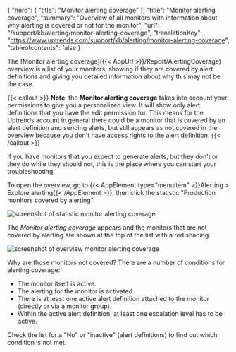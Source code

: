 {
  "hero": {
    "title": "Monitor alerting coverage"
  },
  "title": "Monitor alerting coverage",
  "summary": "Overview of all monitors with information about why alerting is covered or not for the monitor",
  "url": "/support/kb/alerting/monitor-alerting-coverage",
  "translationKey": "https://www.uptrends.com/support/kb/alerting/monitor-alerting-coverage",
  "tableofcontents": false
}

The [Monitor alerting coverage]({{< AppUrl >}}/Report/AlertingCoverage) overview is a list of your monitors, showing if they are covered by alert definitions and giving you detailed information about why this may not be the case.

{{< callout >}} **Note**: the **Monitor alerting coverage** takes into account your permissions to give you a personalized view. It will show only alert definitions that you have the edit permission for. This means for the Uptrends account in general there could be a monitor that is covered by an alert definition and sending alerts, but still appears as not covered in the overview because you don't have access rights to the alert definition. {{< /callout >}}

If you have monitors that you expect to generate alerts, but they don't or they do while they should not, this is the place where you can start your troubleshooting.

To open the overview, go to {{< AppElement type="menuitem" >}}Alerting > Explore alerting{{< /AppElement >}}, then click the statistic "Production monitors covered by alerting".

![screenshot of statistic monitor alerting coverage](/img/content/scr-alerting_hub-statistic_monitor_coverage.min.png)

The *Monitor alerting coverage* appears and the monitors that are not covered by alerting are shown at the top of the list with a red shading.

![screenshot of overview monitor alerting coverage](/img/content/scr-monitor-alerting-coverage-overview.min.png)

Why are those monitors not covered?
There are a number of conditions for alerting coverage:

- The monitor itself is active.
- The alerting for the monitor is activated.
- There is at least one active alert definition attached to the monitor (directly or via a monitor group). 
- Within the active alert definition, at least one escalation level has to be active.

Check the list for a "No" or "inactive" (alert definitions) to find out which condition is not met. 
